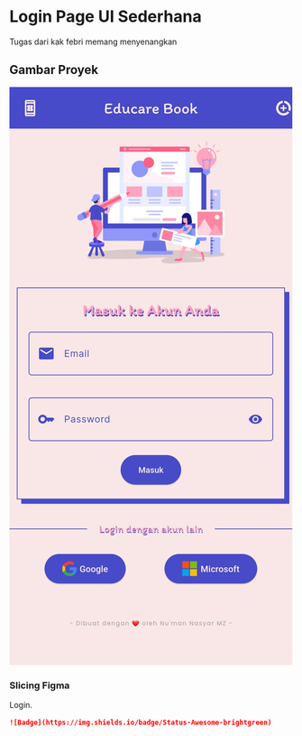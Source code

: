 # Login Page UI Sederhana

Tugas dari kak febri memang menyenangkan

## Gambar Proyek

![UI Projek](images/readme.jpg)

### Slicing Figma

Login.

```markdown
![Badge](https://img.shields.io/badge/Status-Awesome-brightgreen)
